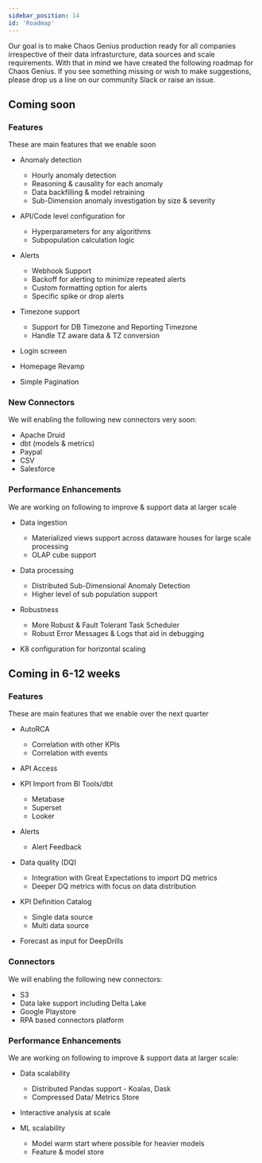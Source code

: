 ```yaml
---
sidebar_position: 14
id: 'Roadmap'
---
```


Our goal is to make Chaos Genius production ready for all companies irrespective of their data infrasturcture, data sources and scale requirements. With that in mind we have created the following roadmap for Chaos Genius. If you see something missing or wish to make suggestions, please drop us a line on our community Slack or raise an issue. 

## Coming soon

### Features
These are main features that we enable soon

-   Anomaly detection
    -   Hourly anomaly detection
    -   Reasoning & causality for each anomaly 
    -   Data backfilling & model retraining
    -   Sub-Dimension anomaly investigation by size & severity


-   API/Code level configuration for
    -   Hyperparameters for any algorithms
    -   Subpopulation calculation logic 

-   Alerts
    -   Webhook Support
    -   Backoff for alerting to minimize repeated alerts
    -   Custom formatting option for alerts
    -   Specific spike or drop alerts
    

-   Timezone support
    -   Support for DB Timezone and Reporting Timezone
    -   Handle TZ aware data & TZ conversion

-   Login screeen
-   Homepage Revamp
-   Simple Pagination

### New Connectors 

We will enabling the following new connectors very soon:

-   Apache Druid
-   dbt (models & metrics)
-   Paypal
-   CSV
-   Salesforce

### Performance Enhancements

We are working on following to improve & support data at larger scale

-   Data ingestion
    -   Materialized views support across dataware houses for large scale processing
    -   OLAP cube support 

-   Data processing
    -   Distributed Sub-Dimensional Anomaly Detection
    -   Higher level of sub population support 

-   Robustness
    -   More Robust & Fault Tolerant Task Scheduler
    -   Robust Error Messages & Logs that aid in debugging

-   K8 configuration for horizontal scaling


## Coming in 6-12 weeks

### Features

These are main features that we enable over the next quarter

-   AutoRCA
       -   Correlation with other KPIs
       -   Correlation with events

-   API Access 

-   KPI Import from BI Tools/dbt
       -   Metabase 
       -   Superset
       -   Looker

-   Alerts
       -   Alert Feedback

-   Data quality (DQ)
       -   Integration with Great Expectations to import DQ metrics
       -   Deeper DQ metrics with focus on data distribution

-   KPI Definition Catalog
       -   Single data source
       -   Multi data source

-   Forecast as input for DeepDrills

### Connectors

We will enabling the following new connectors:

-   S3
-   Data lake support including Delta Lake
-   Google Playstore
-   RPA based connectors platform

### Performance Enhancements

We are working on following to improve & support data at larger scale:

-   Data scalability 
       -   Distributed Pandas support - Koalas, Dask
       -   Compressed Data/ Metrics Store

-   Interactive analysis at scale

-   ML scalability
       -   Model warm start where possible for heavier models
       -   Feature & model store
